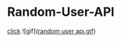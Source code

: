 # Random-User-API
[click](https://asavas2020.github.io/Random-User-API/)
![gif]([random user apı.gif](https://github.com/asavas2020/Random-User-API/blob/main/random%20user%20ap%C4%B1.gif))
